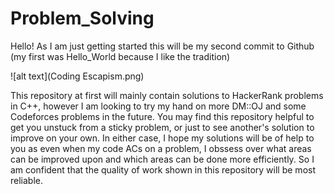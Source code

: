 # Problem_Solving
Hello! As I am just getting started this will be my second commit to Github (my first was Hello_World because I like the tradition)

![alt text](Coding Escapism.png)

This repository at first will mainly contain solutions to HackerRank problems in C++, however I am looking to try my hand on more DM::OJ and some Codeforces problems in the future.
You may find this repository helpful to get you unstuck from a sticky problem, or just to see another's solution to improve on your own. In either case, I hope my solutions will be of help to you as even when my code ACs on a problem, I obssess over what areas can be improved upon and which areas can be done more efficiently. So I am confident that the quality of work shown in this repository will be most reliable.
